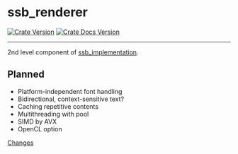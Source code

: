 # ssb_renderer
[![Crate Version](https://img.shields.io/crates/v/ssb_renderer.svg?logo=rust)](https://crates.io/crates/ssb_renderer) [![Crate Docs Version](https://img.shields.io/crates/v/ssb_renderer.svg?logo=rust&label=docs&color=informational)](https://docs.rs/ssb_renderer)

---

2nd level component of [ssb_implementation](https://github.com/substation-beta/ssb_implementation).

## Planned
* Platform-independent font handling
* Bidirectional, context-sensitive text?
* Caching repetitive contents
* Multithreading with pool
* SIMD by AVX
* OpenCL option

[Changes](CHANGES.md)